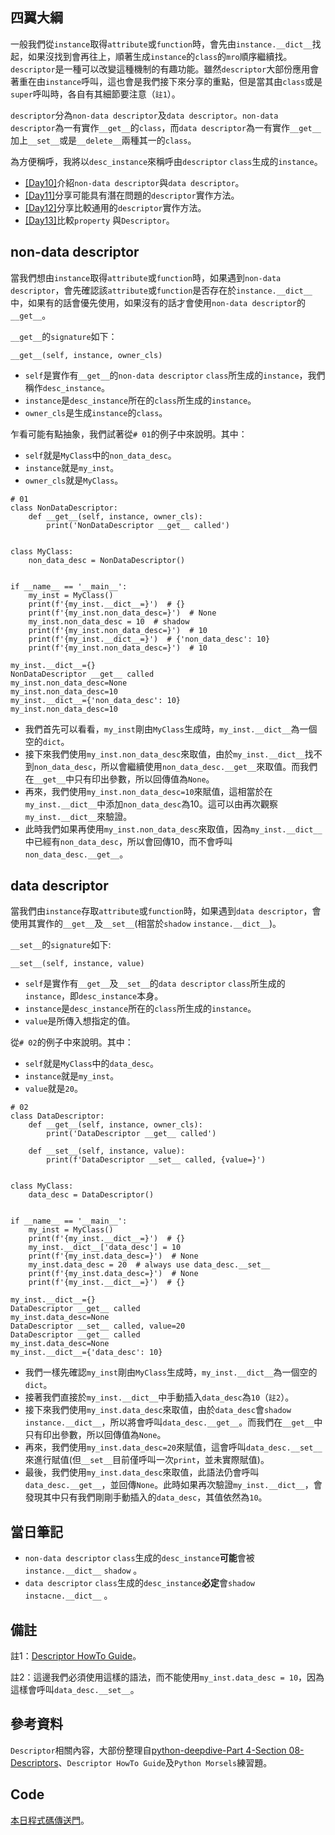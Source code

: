 ## 四翼大綱
一般我們從`instance`取得`attribute`或`function`時，會先由`instance.__dict__`找起，如果沒找到會再往上，順著生成`instance`的`class`的`mro`順序繼續找。`descriptor`是一種可以改變這種機制的有趣功能。雖然`descriptor`大部份應用會著重在由`instance`呼叫，這也會是我們接下來分享的重點，但是當其由`class`或是`super`呼叫時，各自有其細節要注意（`註1`）。

`descriptor`分為`non-data descriptor`及`data descriptor`。`non-data descriptor`為一有實作`__get__`的`class`，而`data descriptor`為一有實作`__get__`加上`__set__`或是`__delete__`兩種其一的`class`。

為方便稱呼，我將以`desc_instance`來稱呼由`descriptor` `class`生成的`instance`。

* [[Day10]](https://ithelp.ithome.com.tw/articles/10317762)介紹`non-data descriptor`與`data descriptor`。
* [[Day11]](https://ithelp.ithome.com.tw/articles/10317763)分享可能具有潛在問題的`descriptor`實作方法。
* [[Day12]](https://ithelp.ithome.com.tw/articles/10317764)分享比較通用的`descriptor`實作方法。
* [[Day13]](https://ithelp.ithome.com.tw/articles/10317765)比較`property` 與`Descriptor`。

## non-data descriptor
當我們想由`instance`取得`attribute`或`function`時，如果遇到`non-data descriptor`，會先確認該`attribute`或`function`是否存在於`instance.__dict__`中，如果有的話會優先使用，如果沒有的話才會使用`non-data descriptor`的`__get__`。

`__get__`的`signature`如下：
```python=
__get__(self, instance, owner_cls)
```
* `self`是實作有`__get__`的`non-data descriptor` `class`所生成的`instance`，我們稱作`desc_instance`。
* `instance`是`desc_instance`所在的`class`所生成的`instance`。
* `owner_cls`是生成`instance`的`class`。

乍看可能有點抽象，我們試著從`# 01`的例子中來說明。其中：
* `self`就是`MyClass`中的`non_data_desc`。
* `instance`就是`my_inst`。
* `owner_cls`就是`MyClass`。

```python=
# 01
class NonDataDescriptor:
    def __get__(self, instance, owner_cls):
        print('NonDataDescriptor __get__ called')


class MyClass:
    non_data_desc = NonDataDescriptor()


if __name__ == '__main__':
    my_inst = MyClass()
    print(f'{my_inst.__dict__=}')  # {}
    print(f'{my_inst.non_data_desc=}')  # None
    my_inst.non_data_desc = 10  # shadow
    print(f'{my_inst.non_data_desc=}')  # 10
    print(f'{my_inst.__dict__=}')  # {'non_data_desc': 10}
    print(f'{my_inst.non_data_desc=}')  # 10
```
```
my_inst.__dict__={}
NonDataDescriptor __get__ called
my_inst.non_data_desc=None
my_inst.non_data_desc=10
my_inst.__dict__={'non_data_desc': 10}
my_inst.non_data_desc=10
```
* 我們首先可以看看，`my_inst`剛由`MyClass`生成時，`my_inst.__dict__`為一個空的`dict`。
* 接下來我們使用`my_inst.non_data_desc`來取值，由於`my_inst.__dict__`找不到`non_data_desc`，所以會繼續使用`non_data_desc.__get__`來取值。而我們在`__get__`中只有印出參數，所以回傳值為`None`。
* 再來，我們使用`my_inst.non_data_desc=10`來賦值，這相當於在`my_inst.__dict__`中添加`non_data_desc`為10。這可以由再次觀察`my_inst.__dict__`來驗證。
* 此時我們如果再使用`my_inst.non_data_desc`來取值，因為`my_inst.__dict__`中已經有`non_data_desc`，所以會回傳10，而不會呼叫`non_data_desc.__get__`。


## data descriptor

當我們由`instance`存取`attribute`或`function`時，如果遇到`data descriptor`，會使用其實作的`__get__`及`__set__`(相當於`shadow` `instance.__dict__`)。

`__set__`的`signature`如下:
```python=
__set__(self, instance, value)
```
* `self`是實作有`__get__`及`__set__`的`data descriptor` `class`所生成的`instance`，即`desc_instance`本身。
* `instance`是`desc_instance`所在的`class`所生成的`instance`。
* `value`是所傳入想指定的值。

從`# 02`的例子中來說明。其中：
* `self`就是`MyClass`中的`data_desc`。
* `instance`就是`my_inst`。
* `value`就是`20`。

```python=
# 02
class DataDescriptor:
    def __get__(self, instance, owner_cls):
        print('DataDescriptor __get__ called')

    def __set__(self, instance, value):
        print(f'DataDescriptor __set__ called, {value=}')


class MyClass:
    data_desc = DataDescriptor()


if __name__ == '__main__':
    my_inst = MyClass()
    print(f'{my_inst.__dict__=}')  # {}
    my_inst.__dict__['data_desc'] = 10
    print(f'{my_inst.data_desc=}')  # None
    my_inst.data_desc = 20  # always use data_desc.__set__
    print(f'{my_inst.data_desc=}')  # None
    print(f'{my_inst.__dict__=}')  # {}
```
```
my_inst.__dict__={}
DataDescriptor __get__ called
my_inst.data_desc=None
DataDescriptor __set__ called, value=20
DataDescriptor __get__ called
my_inst.data_desc=None
my_inst.__dict__={'data_desc': 10}
```
* 我們一樣先確認`my_inst`剛由`MyClass`生成時，`my_inst.__dict__`為一個空的`dict`。
* 接著我們直接於`my_inst.__dict__`中手動插入`data_desc`為`10`（`註2`）。
* 接下來我們使用`my_inst.data_desc`來取值，由於`data_desc`會`shadow` `instance.__dict__`，所以將會呼叫`data_desc.__get__`。而我們在`__get__`中只有印出參數，所以回傳值為`None`。
* 再來，我們使用`my_inst.data_desc=20`來賦值，這會呼叫`data_desc.__set__`來進行賦值(但`__set__`目前僅呼叫一次`print`，並未實際賦值)。
* 最後，我們使用`my_inst.data_desc`來取值，此語法仍會呼叫`data_desc.__get__`，並回傳`None`。此時如果再次驗證`my_inst.__dict__`，會發現其中只有我們剛剛手動插入的`data_desc`，其值依然為`10`。

## 當日筆記
* `non-data descriptor` `class`生成的`desc_instance`**可能**會被`instance.__dict__` `shadow` 。
* `data descriptor` `class`生成的`desc_instance`**必定**會`shadow` `instacne.__dict__` 。

## 備註
註1：[Descriptor HowTo Guide](https://docs.python.org/3/howto/descriptor.html#overview-of-descriptor-invocation)。

註2：這邊我們必須使用這樣的語法，而不能使用`my_inst.data_desc = 10`，因為這樣會呼叫`data_desc.__set__`。


## 參考資料
`Descriptor`相關內容，大部份整理自[python-deepdive-Part 4-Section 08-Descriptors](https://github.com/fbaptiste/python-deepdive/tree/main/Part%204/Section%2008%20-%20Descriptors)、`Descriptor HowTo Guide`及`Python Morsels`練習題。


## Code
[本日程式碼傳送門](https://github.com/jrycw/py10wings/tree/master/src/04_descriptor/day10_nondata_vs_data_desc)。